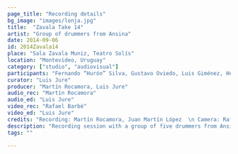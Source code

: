 ```yaml
---
page_title: "Recording details"
bg_image: "images/lonja.jpg"
title:  "Zavala Take 14"  
artist: "Group of drummers from Ansina"  
date: 2014-09-06  
id: 2014Zavala14
place: "Sala Zavala Muniz, Teatro Solís"  
location: "Montevideo, Uruguay"  
category: ["studio", "audiovisual"]  
participants: "Fernando “Hurón” Silva, Gustavo Oviedo, Luis Giménez, Héctor Manuel Suárez, Sergio Ortuño"  
curator: "Luis Jure"  
producer: "Martín Rocamora, Luis Jure"  
audio_rec: "Martín Rocamora"  
audio_ed: "Luis Jure"  
video_rec: "Rafael Barbé"  
video_ed: "Luis Jure"  
credits: "Recording: Martín Rocamora, Juan Martín López  \n Camera: Rafael Barbé  \n Audio and video editing: Luis Jure"  
description: "Recording session with a group of five drummers from Ansina, take 14"  
tags: ""  

---
```


